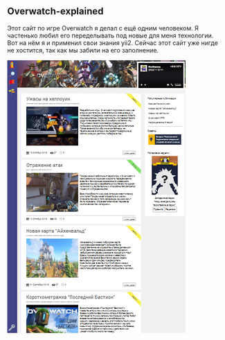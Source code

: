 ## Overwatch-explained

Этот сайт по игре Overwatch я делал с ещё одним человеком. Я частенько любил его переделывать под новые для меня технологии. Вот на нём я и применил свои знания yii2. Сейчас этот сайт уже нигде не хостится, так как мы забили на его заполнение.

![Скриншот главной страницы](https://github.com/Reisgradt/overwatch-explained/blob/master/example.PNG "Скриншот главной страницы")
